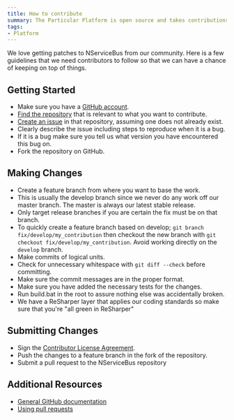 ```yaml
---
title: How to contribute
summary: The Particular Platform is open source and takes contributions from the community.
tags:
- Platform
---
```


We love getting patches to NServiceBus from our community. Here is a few guidelines that we
need contributors to follow so that we can have a chance of keeping on top of things.


## Getting Started

 * Make sure you have a [GitHub account](https://github.com/join).
 * [Find the repository](https://github.com/Particular/) that is relevant to what you want to contribute.
 * [Create an issue](https://help.github.com/articles/creating-an-issue/) in that repository, assuming one does not already exist.
  * Clearly describe the issue including steps to reproduce when it is a bug.
  * If it is a bug make sure you tell us what version you have encountered this bug on.
 * Fork the repository on GitHub.


## Making Changes

 * Create a feature branch from where you want to base the work.
  * This is usually the develop branch since we never do any work off our master branch. The master is always our latest stable release.
  * Only target release branches if you are certain the fix must be on that branch.
  * To quickly create a feature branch based on develop; `git branch fix/develop/my_contribution` then checkout the new branch with `git checkout fix/develop/my_contribution`. Avoid working directly on the `develop` branch.
 * Make commits of logical units.
 * Check for unnecessary whitespace with `git diff --check` before committing.
 * Make sure the commit messages are in the proper format.
 * Make sure you have added the necessary tests for the changes.
 * Run build.bat in the root to assure nothing else was accidentally broken.
 * We have a ReSharper layer that applies our coding standards so make sure that you're "all green in ReSharper"


## Submitting Changes

 * Sign the [Contributor License Agreement](http://particular.net/contributors-license-agreement-consent).
 * Push the changes to a feature branch in the fork of the repository.
 * Submit a pull request to the NServiceBus repository


## Additional Resources

 * [General GitHub documentation](https://help.github.com/)
 * [Using pull requests](https://help.github.com/articles/using-pull-requests/)